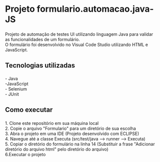<h1 align="left"> Projeto formulario.automacao.java-JS </h1>

###

<p align="left">Projeto de automação de testes UI utilizando linguagem Java para validar as funcionalidades de um formulário.<br>O formulário foi desenvolvido no Visual Code Studio utilizando HTML e JavaScript.</p>

###

<h2 align="left">Tecnologias utilizadas</h2>

###

<p align="left">- Java<br>-JavaScript<br>- Selenium<br>- JUnit</p>

###

<h2 align="left">Como executar</h2>

###

<p align="left">1. Clone este repositório em sua máquina local<br>2. Copie  o arquivo "Formulario" para um diretório de sua escolha<br>3. Abra o projeto em uma IDE (Projeto desenvolvido com ECLIPSE)<br>4. Navegue até a classe Executa (src/test/java --> runner --> Executa)<br>5. Copiar o diretório do formulário na linha 14 (Substituir a frase "Adicionar diretório do arquivo html" pelo diretório do arquivo)<br>6.Executar o projeto</p>

###
